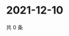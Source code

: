 # 2021-12-10

共 0 条

<!-- BEGIN WEIBO -->
<!-- 最后更新时间 Fri Dec 10 2021 01:13:07 GMT+0800 (China Standard Time) -->

<!-- END WEIBO -->
